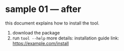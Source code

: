 # sample 01 — after
this document explains how to install the tool.
1) download the package
2) run `tool --help`
more details: installation guide
link: https://example.com/install
